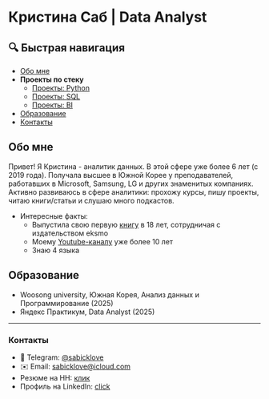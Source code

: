 # Кристина Саб | Data Analyst


## 🔍 Быстрая навигация
- [Обо мне](#обо-мне)
- **Проекты по стеку**
  - [Проекты: Python](https://github.com/sabicklove1/Python_base)
  - [Проекты: SQL](https://github.com/sabicklove1/SQL)
  - [Проекты: BI](https://github.com/sabicklove1/Dashboards)
- [Образование](#образование)
- [Контакты](#контакты)

## Обо мне
Привет! Я Кристина - аналитик данных. В этой сфере уже более 6 лет (с 2019 года). Получала высшее в Южной Корее у преподавателей, работавших в Microsoft, Samsung, LG и других знаменитых компаниях. Активно развиваюсь в сфере аналитики: прохожу курсы, пишу проекты, читаю книги/статьи и слушаю много подкастов.
- Интересные факты:
  - Выпустила свою первую [книгу](https://www.ozon.ru/search/?deny_category_prediction=true&from_global=true&text=Хорошим+Мальчикам+Верят+%7C+Кристина+Саб+%7C+Электронная+книга&product_id=913391605) в 18 лет, сотрудничая с издательством eksmo
  - Моему [Youtube-каналу](https://youtube.com/sabicklove) уже более 10 лет
  - Знаю 4 языка

## Образование
- Woosong university, Южная Корея, Анализ данных и Программирование (2025)
- Яндекс Практикум, Data Analyst (2025)

---
### Контакты
- 📱 Telegram: [@sabicklove](https://t.me/sabicklove)
- ✉️ Email: sabicklove@icloud.com
- Резюме на HH: [клик](https://hh.ru/resume/926ea5d1ff0ba394940039ed1f7a3656547855)
- Профиль на LinkedIn: [click](https://www.linkedin.com/in/kristina-sab-567739232/)
